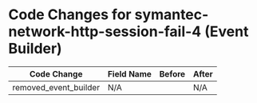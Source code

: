 # Code Changes for symantec-network-http-session-fail-4 (Event Builder)

| Code Change | Field Name | Before | After |
|-------------|------------|--------|-------|
| removed_event_builder | N/A |  | N/A |